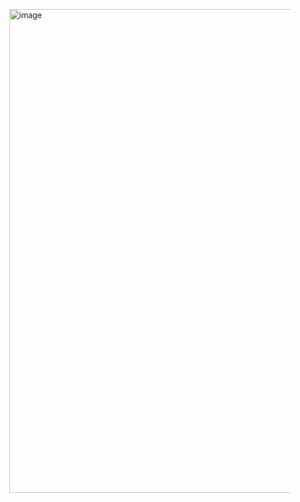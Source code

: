 <img width="1918" height="868" alt="image" src="https://github.com/user-attachments/assets/da3b26c7-7d33-4ee2-b386-4b97dca6e890" />

